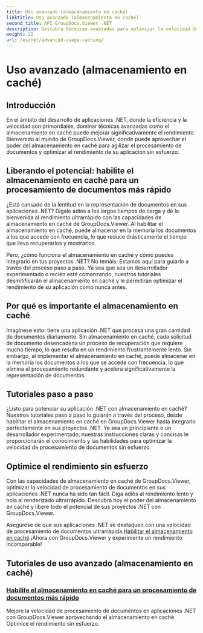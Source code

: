 ```yaml
---
title: Uso avanzado (almacenamiento en caché)
linktitle: Uso avanzado (almacenamiento en caché)
second_title: API GroupDocs.Viewer .NET
description: Descubra técnicas avanzadas para optimizar la velocidad de procesamiento de documentos en aplicaciones .NET con GroupDocs.Viewer. ¡Aprenda cómo habilitar el almacenamiento en caché para un rendimiento más rápido ahora!
weight: 22
url: /es/net/advanced-usage-caching/
---
```


# Uso avanzado (almacenamiento en caché)


## Introducción

En el ámbito del desarrollo de aplicaciones .NET, donde la eficiencia y la velocidad son primordiales, dominar técnicas avanzadas como el almacenamiento en caché puede mejorar significativamente el rendimiento. Bienvenido al mundo de GroupDocs.Viewer, donde puede aprovechar el poder del almacenamiento en caché para agilizar el procesamiento de documentos y optimizar el rendimiento de su aplicación sin esfuerzo.

## Liberando el potencial: habilite el almacenamiento en caché para un procesamiento de documentos más rápido

¿Está cansado de la lentitud en la representación de documentos en sus aplicaciones .NET? Dígale adiós a los largos tiempos de carga y dé la bienvenida al rendimiento ultrarrápido con las capacidades de almacenamiento en caché de GroupDocs.Viewer. Al habilitar el almacenamiento en caché, puede almacenar en la memoria los documentos a los que accede con frecuencia, lo que reduce drásticamente el tiempo que lleva recuperarlos y mostrarlos.

Pero, ¿cómo funciona el almacenamiento en caché y cómo puedes integrarlo en tus proyectos .NET? No temáis; Estamos aquí para guiarlo a través del proceso paso a paso. Ya sea que sea un desarrollador experimentado o recién esté comenzando, nuestros tutoriales desmitificarán el almacenamiento en caché y le permitirán optimizar el rendimiento de su aplicación como nunca antes.

## Por qué es importante el almacenamiento en caché

Imagínese esto: tiene una aplicación .NET que procesa una gran cantidad de documentos diariamente. Sin almacenamiento en caché, cada solicitud de documento desencadena un proceso de recuperación que requiere mucho tiempo, lo que resulta en un rendimiento frustrantemente lento. Sin embargo, al implementar el almacenamiento en caché, puede almacenar en la memoria los documentos a los que se accede con frecuencia, lo que elimina el procesamiento redundante y acelera significativamente la representación de documentos.

## Tutoriales paso a paso

¿Listo para potenciar su aplicación .NET con almacenamiento en caché? Nuestros tutoriales paso a paso lo guiarán a través del proceso, desde habilitar el almacenamiento en caché en GroupDocs.Viewer hasta integrarlo perfectamente en sus proyectos .NET. Ya sea un principiante o un desarrollador experimentado, nuestras instrucciones claras y concisas le proporcionarán el conocimiento y las habilidades para optimizar la velocidad de procesamiento de documentos sin esfuerzo.

## Optimice el rendimiento sin esfuerzo

Con las capacidades de almacenamiento en caché de GroupDocs.Viewer, optimizar la velocidad de procesamiento de documentos en sus aplicaciones .NET nunca ha sido tan fácil. Diga adiós al rendimiento lento y hola al renderizado ultrarrápido. Descubra hoy el poder del almacenamiento en caché y libere todo el potencial de sus proyectos .NET con GroupDocs.Viewer.

 Asegúrese de que sus aplicaciones .NET se destaquen con una velocidad de procesamiento de documentos ultrarrápida.[Habilitar el almacenamiento en caché](./enable-caching/) ¡Ahora con GroupDocs.Viewer y experimente un rendimiento incomparable!

## Tutoriales de uso avanzado (almacenamiento en caché)
### [Habilite el almacenamiento en caché para un procesamiento de documentos más rápido](./enable-caching/)
Mejore la velocidad de procesamiento de documentos en aplicaciones .NET con GroupDocs.Viewer aprovechando el almacenamiento en caché. Optimice el rendimiento sin esfuerzo.